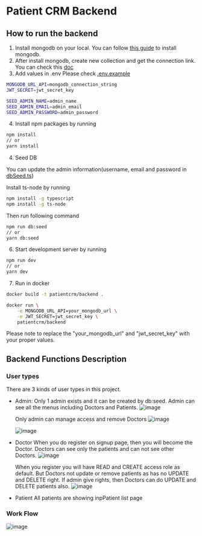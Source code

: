 # Patient CRM Backend

## How to run the backend

1. Install mongodb on your local.
   You can follow [this guide](https://www.mongodb.com/docs/manual/installation) to install mongodb.
2. After install mongodb, create new collection and get the connection link.
   You can check this [doc](https://www.mongodb.com/docs/manual/reference/connection-string/)
3. Add values in .env
   Please check [.env.example](https://github.com/naruto0913/patient-crm/blob/master/backend/.env.example)

```bash
MONGODB_URL_API=mongodb_connection_string
JWT_SECRET=jwt_secret_key

SEED_ADMIN_NAME=admin_name
SEED_ADMIN_EMAIL=admin_email
SEED_ADMIN_PASSWORD=admin_password
```

4. Install npm packages by running

```bash
npm install
// or
yarn install
```

4. Seed DB

You can update the admin information(username, email and password in [dbSeed.ts](https://github.com/naruto0913/patient-crm/blob/master/backend/src/seed/dbSeed.ts))

Install ts-node by running

```bash
npm install -g typescript
npm install -g ts-node
```

Then run following command

```bash
npm run db:seed
// or
yarn db:seed
```

6. Start development server by running

```bash
npm run dev
// or
yarn dev
```

7. Run in docker

```bash
docker build -t patientcrm/backend .

docker run \
    -e MONGODB_URL_API=your_mongodb_url \
    -e JWT_SECRET=jwt_secret_key \
    patientcrm/backend
```

Please note to replace the "your_mongodb_url" and "jwt_secret_key" with your proper values.

## Backend Functions Description

### User types

There are 3 kinds of user types in this project.

- Admin:
  Only 1 admin exists and it can be created by db:seed.
  Admin can see all the menus including Doctors and Patients.
  ![image](https://user-images.githubusercontent.com/37606416/233425633-3428c6c8-0522-4d62-999b-4ef723413f56.png)

  Only admin can manage access and remove Doctors
  ![image](https://user-images.githubusercontent.com/37606416/233425829-54ae8a44-5363-4192-85fb-0b29b101e1c9.png)
  
  ![image](https://user-images.githubusercontent.com/37606416/233426036-49883b4a-2d59-4111-8c83-49dbeb3d6621.png)

- Doctor
  When you do register on signup page, then you will become the Doctor.
  Doctors can see only the patients and can not see other Doctors.
  ![image](https://user-images.githubusercontent.com/37606416/233426293-42354e3e-903d-4230-a6d6-02b6de9b9b10.png)

  When you register you will have READ and CREATE access role as default.
  But Doctors not update or remove patients as has no UPDATE and DELETE right.
  If admin give rights, then Doctors can do UPDATE and DELETE patients also.
  ![image](https://user-images.githubusercontent.com/37606416/233426425-a23e55d4-7a78-4a69-b7fb-a9680d7022ec.png)

- Patient
  All patients are showing inpPatient list page


### Work Flow

![image](https://user-images.githubusercontent.com/37606416/233428181-446d2c1b-ecea-4ec5-ac97-482232da7ed4.png)
